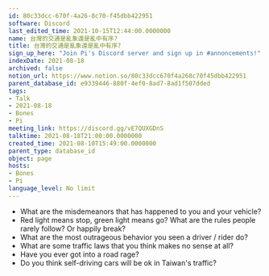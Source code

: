 ```yaml
---
id: 80c33dcc-670f-4a26-8c70-f45dbb422951
software: Discord
last_edited_time: 2021-10-15T12:44:00.0000000
name: 台灣的交通是亂象還是亂中有序?
title: 台灣的交通是亂象還是亂中有序?
sign_up_here: "Join Pi's Discord server and sign up in #annoncements!"
indexDate: 2021-08-18
archived: false
notion_url: https://www.notion.so/80c33dcc670f4a268c70f45dbb422951
parent_database_id: e9339446-880f-4ef0-8ad7-8ad1f507dded
tags:
- Talk
- 2021-08-18
- Bones
- Pi
meeting_link: https://discord.gg/vE7QUXGDnS
talktime: 2021-08-18T21:00:00.0000000
created_time: 2021-08-10T15:49:00.0000000
parent_type: database_id
object: page
hosts:
- Bones
- Pi
language_level: No limit
---
```


   - What are the misdemeanors that has happened to you and your vehicle?
   - Red light means stop, green light means go?
What are the rules people rarely follow? Or happily break?
   - What are the most outrageous behavior you seen a driver / rider do?
   - What are some traffic laws that you think makes no sense at all?
   - Have you ever got into a road rage?
   - Do you think self-driving cars will be ok in Taiwan's traffic?











